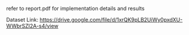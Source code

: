 refer to report.pdf for implementation details and results

Dataset Link: https://drive.google.com/file/d/1xrQK9pLB2UiWy0pxdXU-WWbrSZI2A-s4/view
